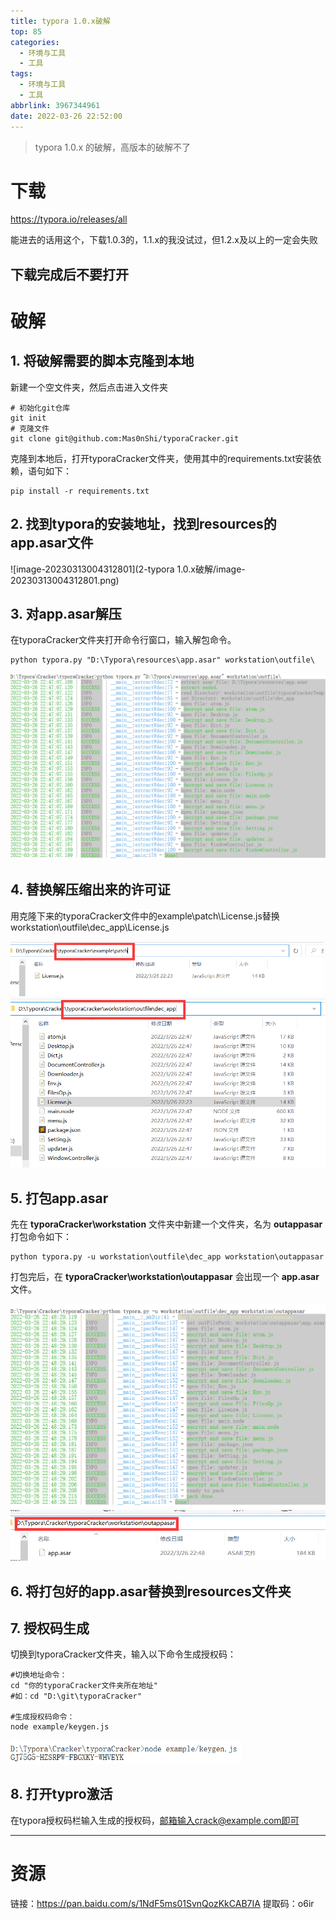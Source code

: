 ```yaml
---
title: typora 1.0.x破解
top: 85
categories:
  - 环境与工具
  - 工具
tags:
  - 环境与工具
  - 工具
abbrlink: 3967344961
date: 2022-03-26 22:52:00
---
```


> typora 1.0.x 的破解，高版本的破解不了

<!--more-->

# 下载

https://typora.io/releases/all

能进去的话用这个，下载1.0.3的，1.1.x的我没试过，但1.2.x及以上的一定会失败

## 下载完成后**不要打开**

# 破解

## 1. 将破解需要的脚本克隆到本地

新建一个空文件夹，然后点击进入文件夹

```shell
# 初始化git仓库
git init
# 克隆文件
git clone git@github.com:Mas0nShi/typoraCracker.git
```

克隆到本地后，打开typoraCracker文件夹，使用其中的requirements.txt安装依赖，语句如下：

```shell
pip install -r requirements.txt
```

## 2. 找到typora的安装地址，找到resources的app.asar文件

![image-20230313004312801](2-typora 1.0.x破解/image-20230313004312801.png)

## 3. 对app.asar解压

在typoraCracker文件夹打开命令行窗口，输入解包命令。

```shell
python typora.py "D:\Typora\resources\app.asar" workstation\outfile\
```

<img src="2-typora 1.0.x破解/image-20220326230223435.png" alt="image-20220326230223435" style="zoom: 67%;" />

## 4. 替换解压缩出来的许可证

用克隆下来的typoraCracker文件中的example\patch\License.js替换workstation\outfile\dec_app\License.js

<img src="2-typora 1.0.x破解/image-20220326230502811-16786363202572.png" alt="image-20220326230502811" style="zoom:50%;" />



<img src="2-typora 1.0.x破解/image-20220326230550390.png" alt="image-20220326230550390" style="zoom:67%;" />

## 5. 打包app.asar

先在 **typoraCracker\workstation** 文件夹中新建一个文件夹，名为 **outappasar**
打包命令如下：

```shell
python typora.py -u workstation\outfile\dec_app workstation\outappasar
```

打包完后，在 **typoraCracker\workstation\outappasar** 会出现一个 **app.asar** 文件。

<img src="2-typora 1.0.x破解/image-20220326231032685.png" alt="image-20220326231032685" style="zoom: 80%;" />

<img src="2-typora 1.0.x破解/image-20220326231108477.png" alt="image-20220326231108477" style="zoom:67%;" />

## 6. 将打包好的app.asar替换到resources文件夹

## 7. 授权码生成

切换到typoraCracker文件夹，输入以下命令生成授权码：

```shell
#切换地址命令：
cd "你的typoraCracker文件夹所在地址"
#如：cd "D:\git\typoraCracker"

#生成授权码命令：
node example/keygen.js
```

<img src="2-typora 1.0.x破解/image-20220326231123426-16786363541481.png" alt="image-20220326231123426" style="zoom:67%;" />

## 8. 打开typro激活

在typora授权码栏输入生成的授权码，邮箱输入crack@example.com即可

---

# 资源

链接：https://pan.baidu.com/s/1NdF5ms01SvnQozKkCAB7IA 
提取码：o6ir 